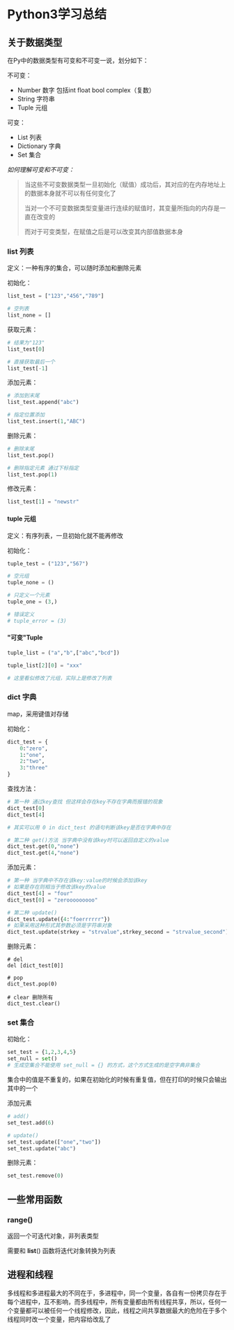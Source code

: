 # Python3学习总结

## 关于数据类型

在Py中的数据类型有可变和不可变一说，划分如下：

不可变：

- Number 数字 包括int float bool complex（复数）
- String 字符串
- Tuple 元组

可变：

- List 列表
- Dictionary 字典
- Set 集合

*如何理解可变和不可变：*

> 当这些不可变数据类型一旦初始化（赋值）成功后，其对应的在内存地址上的数据本身就不可以有任何变化了
>
> 当对一个不可变数据类型变量进行连续的赋值时，其变量所指向的内存是一直在改变的
>
> 而对于可变类型，在赋值之后是可以改变其内部值数据本身

### list 列表

定义：一种有序的集合，可以随时添加和删除元素

初始化：

```python
list_test = ["123","456","789"]

# 空列表
list_none = []
```

获取元素：

```python
# 结果为"123"
list_test[0]

# 直接获取最后一个
list_test[-1]
```

添加元素：

```python
# 添加到末尾
list_test.append("abc")

# 指定位置添加
list_test.insert(1,"ABC")
```

删除元素：

```python
# 删除末尾
list_test.pop()

# 删除指定元素 通过下标指定
list_test.pop(1)
```

修改元素：

```python
list_test[1] = "newstr"
```

#### tuple 元组

定义：有序列表，一旦初始化就不能再修改

初始化：

```python
tuple_test = ("123","567")

# 空元组
tuple_none = ()

# 只定义一个元素
tuple_one = (3,)

# 错误定义
# tuple_error = (3)
```

#### "可变"Tuple

```python
tuple_list = ("a","b",["abc","bcd"])

tuple_list[2][0] = "xxx"

# 这里看似修改了元组，实际上是修改了列表
```

### dict 字典

map，采用键值对存储

初始化：

```python
dict_test = {
	0:"zero",
	1:"one",
	2:"two",
	3:"three"
}
```

查找方法：

```python
# 第一种 通过key查找 但这样会存在key不存在字典而报错的现象
dict_test[0]
dict_test[4]

# 其实可以用 0 in dict_test 的语句判断该key是否在字典中存在

# 第二种 get()方法 当字典中没有该key时可以返回自定义的value
dict_test.get(0,"none")
dict_test.get(4,"none")
```

添加元素：

```python
# 第一种 当字典中不存在该key:value的时候会添加该key
# 如果是存在则相当于修改该key的value
dict_test[4] = "four"
dict_test[0] = "zerooooooooo"

# 第二种 update()
dict_test.update({4:"foerrrrrr"})
# 如果采用这种形式其参数必须是字符串对象
dict_test.update(strkey = "strvalue",strkey_second = "strvalue_second")
```

删除元素：

```
# del
del [dict_test[0]]

# pop
dict_test.pop(0)

# clear 删除所有
dict_test.clear()
```

### set 集合

初始化：

```python
set_test = {1,2,3,4,5}
set_null = set()
# 生成空集合不能使用 set_null = {} 的方式，这个方式生成的是空字典非集合
```

集合中的值是不重复的，如果在初始化的时候有重复值，但在打印的时候只会输出其中的一个

添加元素

```python
# add()
set_test.add(6)

# update()
set_test.update(["one","two"])
set_test.update("abc")
```

删除元素：

```python
set_test.remove(0)
```

## 一些常用函数

### range()

返回一个可迭代对象，非列表类型

需要和 **list**() 函数将迭代对象转换为列表

## 进程和线程

多线程和多进程最大的不同在于，多进程中，同一个变量，各自有一份拷贝存在于每个进程中，互不影响，而多线程中，所有变量都由所有线程共享，所以，任何一个变量都可以被任何一个线程修改，因此，线程之间共享数据最大的危险在于多个线程同时改一个变量，把内容给改乱了